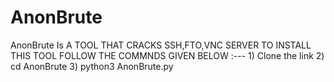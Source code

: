 # AnonBrute
AnonBrute Is A TOOL THAT CRACKS SSH,FTO,VNC SERVER                 TO INSTALL THIS TOOL FOLLOW THE COMMNDS GIVEN BELOW :---    1) Clone the link   2) cd AnonBrute  3) python3 AnonBrute.py
